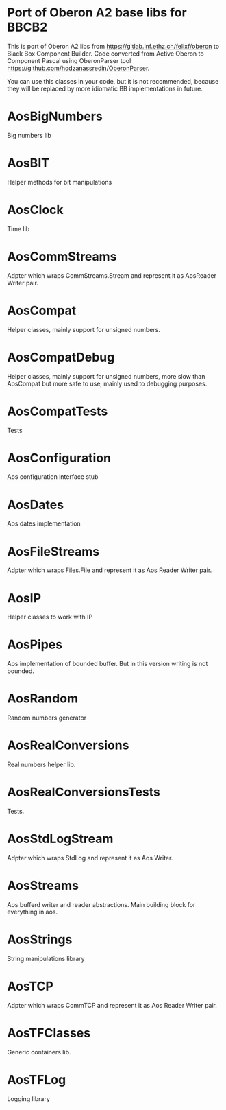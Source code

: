 
# Port of Oberon A2 base libs for BBCB2

This is port of Oberon A2 libs from https://gitlab.inf.ethz.ch/felixf/oberon to Black Box Component Builder.
Code converted from Active Oberon to Component Pascal using OberonParser tool https://github.com/hodzanassredin/OberonParser.



	
You can use this classes in your code, but it is not recommended, because they will be replaced by more idiomatic BB implementations in future.



# AosBigNumbers
Big numbers lib

# AosBIT
Helper methods for bit manipulations

# AosClock
Time lib

# AosCommStreams
Adpter which wraps CommStreams.Stream and represent it as AosReader Writer pair.

# AosCompat
Helper classes, mainly support for unsigned numbers.

# AosCompatDebug
Helper classes, mainly support for unsigned numbers, more slow than AosCompat but more safe to use, mainly used to debugging purposes.

# AosCompatTests
Tests

# AosConfiguration
Aos configuration interface stub

# AosDates
Aos dates implementation

# AosFileStreams
Adpter which wraps Files.File  and represent it as Aos Reader Writer pair.

# AosIP
Helper classes to work with IP

# AosPipes
Aos implementation of bounded buffer. But in this version writing is not bounded.

# AosRandom
Random numbers generator

# AosRealConversions
Real numbers helper lib.

# AosRealConversionsTests
Tests.

# AosStdLogStream
Adpter which wraps StdLog  and represent it as Aos Writer.

# AosStreams
Aos bufferd writer and reader abstractions. Main building block for everything in aos.

# AosStrings
String manipulations library

# AosTCP	
Adpter which wraps CommTCP  and represent it as Aos Reader Writer pair.

# AosTFClasses
Generic containers lib.

# AosTFLog
Logging library